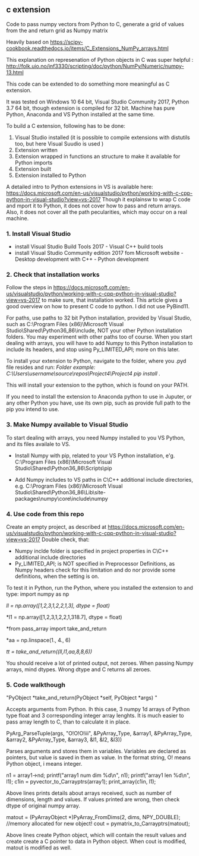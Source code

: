 ## c extension
Code to pass numpy vectors from Python to C, generate a grid of values from the and return grid as Numpy matrix

Heavily based on https://scipy-cookbook.readthedocs.io/items/C_Extensions_NumPy_arrays.html

This explanation on represenation of Python objects in C was super helpful : http://folk.uio.no/inf3330/scripting/doc/python/NumPy/Numeric/numpy-13.html

This code can be extended to do something more meaningful as C extension.

It was tested on Windows 10 64 bit, Visual Studio Community 2017, Python 3.7 64 bit, though extension is compiled for 32 bit.
Machine has pure Python, Anaconda and VS Python  installed at the same time.

To build a C extension, following has to be done:
1. Visual Studio installed (it is possible to compile extensions with distutils too, but here Visual Suudio is used )
2. Extension written
3. Extension wrapped in functions an structure to make it available for Python imports
4. Extension built
5. Extension installed to Python

A detailed intro to Python extensions in VS is available here: https://docs.microsoft.com/en-us/visualstudio/python/working-with-c-cpp-python-in-visual-studio?view=vs-2017
Though it explainsw to wrap C code and mport it to Python, it does not cover how to pass and return arrays.
Also, it does not cover all the path pecularities, which may occur on a real machine.

### 1. Install Visual Studio
- install Visual Studio Build Tools 2017 
      - Visual C++ build tools
- install Visual Studio Community edition 2017 fom Microsoft website
      - Desktop development with C++
      - Python development

### 2. Check that installation works
Follow the steps in https://docs.microsoft.com/en-us/visualstudio/python/working-with-c-cpp-python-in-visual-studio?view=vs-2017 to make sure, that installation worked.
This article gives a good overview on how to present C code to python.
I did not use PyBind11.

For paths, use paths to 32 bit Python installation, provided by Visual Studio, such as C:\Program Files (x86)\Microsoft Visual Studio\Shared\Python36_86\include,  NOT your other Python installation folders. You may experiment with other paths too of course.
When you start dealing with arrays, you will have to add Numpy to this Python installation to include its headers, and stop using Py_LIMITED_API; more on this later.

To install your extension to Python, navigate to the folder, where you .pyd file resides and run:
*Folder example: C:\Users\username\source\repos\Project4\Project4
pip install .*

This will install your extension to the python, which is found on your PATH.

If you need to install the extension to Anaconda python to use in Juputer, or any other Python you have, use its own pip, such as provide full path to the pip you intend to use.

### 3. Make Numpy available to Visual Studio
To start dealing with arrays, you need Numpy installed to you VS Python, and its files availale to VS.
- Install Numpy with pip, related to your VS Python installation, e'g. C:\Program Files (x86)\Microsoft Visual Studio\Shared\Python36_86\Scripts\pip

- Add Numpy includes to VS paths in C\C++ additional include directories, e.g. C:\Program Files (x86)\Microsoft Visual Studio\Shared\Python36_86\Lib\site-packages\numpy\core\include\numpy

### 4. Use code from this repo
Create an empty project, as described at 
https://docs.microsoft.com/en-us/visualstudio/python/working-with-c-cpp-python-in-visual-studio?view=vs-2017
Double check, that:
 - Numpy inclde folder is specified in project properties in C\C++ additional include directories
- Py_LIMITED_API;  is NOT specified in Preprocessor Definitions, as Numpy headers check for this limitation and do nor provide some definitions, when the setting is on.

To test it in Python, run the Python, where you installed the extension to and type:
import numpy as np

*ll = np.array([1,2,3,1,2,2,1,3], dtype = float)*

*l1 = np.array([1,2,3,1,2,2,1,318.7], dtype = float)

*from pass_array import take_and_return

*aa = np.linspace(1., 4., 6)

*tt = take_and_return((ll,l1,aa,8,8,6))*

You should receive a lot of printed output, not zeroes.
When passing Numpy arrays, mind dtypes. Wrong dtype and C returns all zeroes.

### 5. Code walkthough
"PyObject *take_and_return(PyObject *self, PyObject *args) "

Accepts arguments from Python. Ih this case, 3 numpy 1d arrays of Python type float and 3 corresponding integer array lenghts.
It is much easier to pass array length to C, than to calculate it in place.

PyArg_ParseTuple(args, "O!O!O!iii", 
		&PyArray_Type, &array1, 
		&PyArray_Type, &array2,
		&PyArray_Type, &array3,
		&l1, &l2, &l3))

Parses arguments and stores them in variables. Variables are declared as pointers, but value is saved in them as value. 
In the format string, O! means Python object, i means integer.

n1 = array1->nd;
printf("array1 num dim %d\n", n1);
printf("array1 len %d\n", l1);
c1in = pyvector_to_Carrayptrs(array1);
print_array(c1in, l1);

Above lines prints details about arrays received, such as number of dimensions, length and values. If values printed are wrong, then check dtype of original numpy array.

matout = (PyArrayObject *)PyArray_FromDims(2, dims, NPY_DOUBLE); //memory allocated for new object!
cout = pymatrix_to_Carrayptrs(matout);

Above lines create Python object, which will contain the result values and create create a C pointer to data in Python object.
When cout is modified, matout is modified as well.


